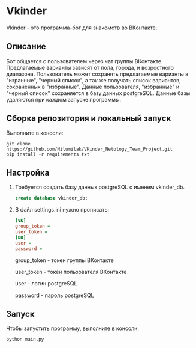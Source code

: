 # Vkinder

Vkinder - это программа-бот для знакомств во ВКонтакте.

## Описание
Бот общается с пользователем через чат группы ВКонтакте. Предлагаемые варианты зависят от пола, города, и возростного диапазона. Пользователь может сохранять предлагаемые варианты в "изранные", "черный список", а так же получать список вариантов, сохраненных в "избранные". Данные пользователя, "избранные" и "черный список" сохраняется в базу данных postgreSQL. Данные базы удаляются при каждом запуске программы.

## Сборка репозитория и локальный запуск
Выполните в консоли:
```
git clone https://github.com/Nilumilak/VKinder_Netology_Team_Project.git
pip install -r requirements.txt
```
## Настройка

1. Требуется создать базу данных postgreSQL с именем vkinder_db.
    ```sql
    create database vkinder_db;
    ```

2. В файл settings.ini нужно прописать:
    ```ini
    [VK]
    group_token = 
    user_token = 
    [DB]
    user = 
    password = 
    ```
   group_token - токен группы ВКонтакте
   
   user_token - токен пользователя ВКонтакте
   
   user - логин postgreSQL
   
   password - пароль postgreSQL

## Запуск
Чтобы запустить программу, выполните в консоли:
```
python main.py
```
